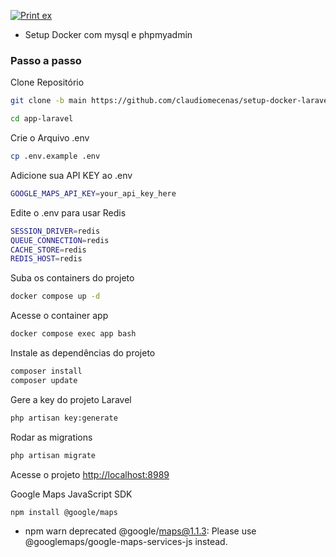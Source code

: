 
[![Print ex](https://penseon.com.br/github/laramaps/traceroute.jpg)](https://penseon.com.br/github/laramaps/traceroute.jpg)  

- Setup Docker com mysql e phpmyadmin

### Passo a passo
Clone Repositório
```sh
git clone -b main https://github.com/claudiomecenas/setup-docker-laravel-11-BR.git app-laravel
```
```sh
cd app-laravel
```

Crie o Arquivo .env
```sh
cp .env.example .env
```

Adicione sua API KEY ao .env
```sh
GOOGLE_MAPS_API_KEY=your_api_key_here  
```

Edite o .env para usar Redis
```sh
SESSION_DRIVER=redis
QUEUE_CONNECTION=redis  
CACHE_STORE=redis  
REDIS_HOST=redis  
```

Suba os containers do projeto
```sh
docker compose up -d
```

Acesse o container app
```sh
docker compose exec app bash
```


Instale as dependências do projeto
```sh
composer install
composer update
```

Gere a key do projeto Laravel
```sh
php artisan key:generate
```

Rodar as migrations
```sh
php artisan migrate
```

Acesse o projeto
[http://localhost:8989](http://localhost:8989)  


Google Maps JavaScript SDK  
```sh
npm install @google/maps  
```
- npm warn deprecated @google/maps@1.1.3: Please use @googlemaps/google-maps-services-js instead.